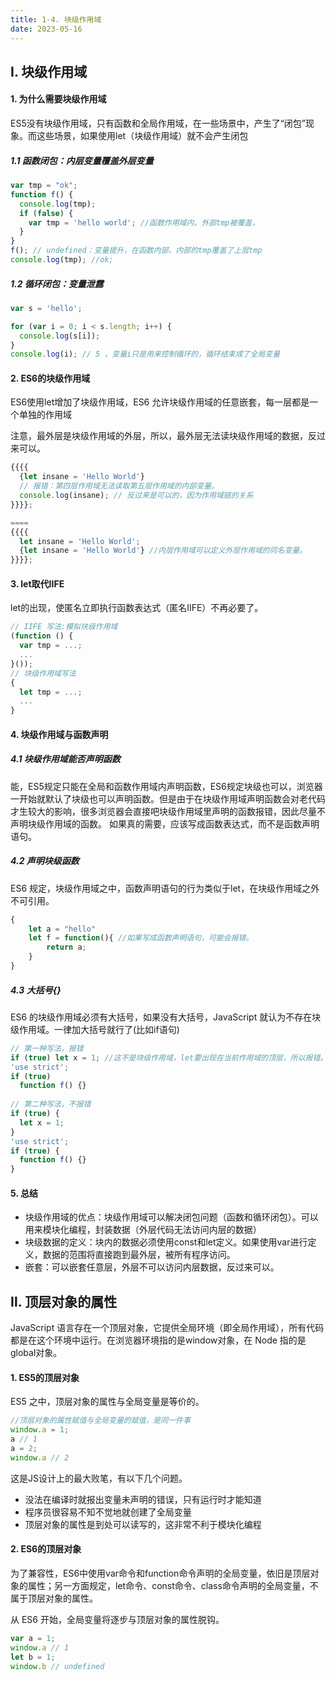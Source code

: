```yaml
---
title: 1-4. 块级作用域
date: 2023-05-16
---
```

## Ⅰ. 块级作用域
#### 1. 为什么需要块级作用域
ES5没有块级作用域，只有函数和全局作用域，在一些场景中，产生了“闭包”现象。而这些场景，如果使用let（块级作用域）就不会产生闭包

##### 1.1 函数闭包：内层变量覆盖外层变量
```js
var tmp = "ok";
function f() {
  console.log(tmp);
  if (false) {
    var tmp = 'hello world'; //函数作用域内，外部tmp被覆盖，
  }
}
f(); // undefined：变量提升，在函数内部，内部的tmp覆盖了上层tmp
console.log(tmp); //ok;
```

##### 1.2 循环闭包：变量泄露
```js
var s = 'hello';

for (var i = 0; i < s.length; i++) {
  console.log(s[i]);
}
console.log(i); // 5 ，变量i只是用来控制循环的，循环结束成了全局变量
```

#### 2. ES6的块级作用域
ES6使用let增加了块级作用域，ES6 允许块级作用域的任意嵌套，每一层都是一个单独的作用域

注意，最外层是块级作用域的外层，所以，最外层无法读块级作用域的数据，反过来可以。
```js
{{{{
  {let insane = 'Hello World'}
  // 报错：第四层作用域无法读取第五层作用域的内部变量。
  console.log(insane); // 反过来是可以的，因为作用域链的关系
}}}};

====
{{{{
  let insane = 'Hello World';
  {let insane = 'Hello World'} //内层作用域可以定义外层作用域的同名变量。
}}}};
```

#### 3. let取代IIFE
let的出现，使匿名立即执行函数表达式（匿名IIFE）不再必要了。
```js
// IIFE 写法:模拟块级作用域
(function () {
  var tmp = ...;
  ...
}());
// 块级作用域写法
{
  let tmp = ...;
  ...
}
```
#### 4. 块级作用域与函数声明
##### 4.1 块级作用域能否声明函数
能，ES5规定只能在全局和函数作用域内声明函数，ES6规定块级也可以，浏览器一开始就默认了块级也可以声明函数。但是由于在块级作用域声明函数会对老代码才生较大的影响，很多浏览器会直接吧块级作用域里声明的函数报错，因此尽量不声明块级作用域的函数。
如果真的需要，应该写成函数表达式，而不是函数声明语句。

##### 4.2 声明块级函数
ES6 规定，块级作用域之中，函数声明语句的行为类似于let，在块级作用域之外不可引用。
```js
{
    let a = "hello"
    let f = function(){ //如果写成函数声明语句，可能会报错。
        return a;
    }
}
```
##### 4.3 大括号{}
ES6 的块级作用域必须有大括号，如果没有大括号，JavaScript 就认为不存在块级作用域。一律加大括号就行了(比如if语句)
```js
// 第一种写法，报错
if (true) let x = 1; //这不是块级作用域，let要出现在当前作用域的顶层，所以报错。
'use strict';
if (true)
  function f() {}
  
// 第二种写法，不报错
if (true) {
  let x = 1;
}
'use strict';
if (true) {
  function f() {}
}
```

#### 5. 总结
- 块级作用域的优点：块级作用域可以解决闭包问题（函数和循环闭包）。可以用来模块化编程，封装数据（外层代码无法访问内层的数据）
- 块级数据的定义：块内的数据必须使用const和let定义。如果使用var进行定义，数据的范围将直接跑到最外层，被所有程序访问。
- 嵌套：可以嵌套任意层，外层不可以访问内层数据，反过来可以。


## Ⅱ. 顶层对象的属性
JavaScript 语言存在一个顶层对象，它提供全局环境（即全局作用域），所有代码都是在这个环境中运行。在浏览器环境指的是window对象，在 Node 指的是global对象。

#### 1. ES5的顶层对象
ES5 之中，顶层对象的属性与全局变量是等价的。
```js
//顶层对象的属性赋值与全局变量的赋值，是同一件事
window.a = 1;
a // 1
a = 2;
window.a // 2
```
这是JS设计上的最大败笔，有以下几个问题。
- 没法在编译时就报出变量未声明的错误，只有运行时才能知道
- 程序员很容易不知不觉地就创建了全局变量
- 顶层对象的属性是到处可以读写的，这非常不利于模块化编程

#### 2. ES6的顶层对象
为了兼容性，ES6中使用var命令和function命令声明的全局变量，依旧是顶层对象的属性；另一方面规定，let命令、const命令、class命令声明的全局变量，不属于顶层对象的属性。

从 ES6 开始，全局变量将逐步与顶层对象的属性脱钩。
```js
var a = 1;
window.a // 1
let b = 1;
window.b // undefined
```


